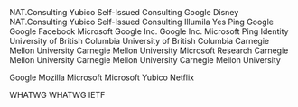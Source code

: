 
<reference anchor="OpenID.Core" target="https://openid.net/specs/openid-connect-core-1_0.html">
  <front>
    <title>OpenID Connect Core 1.0 incorporating errata set 2</title>
    <author initials="N." surname="Sakimura" fullname="Nat Sakimura">
      <organization>NAT.Consulting</organization>
    </author>
    <author initials="J." surname="Bradley" fullname="John Bradley">
      <organization>Yubico</organization>
    </author>
    <author initials="M." surname="Jones" fullname="Mike Jones">
      <organization>Self-Issued Consulting</organization>
    </author>
    <author initials="B." surname="de Medeiros" fullname="Breno de Medeiros">
      <organization>Google</organization>
    </author>
    <author initials="C." surname="Mortimore" fullname="Chuck Mortimore">
      <organization>Disney</organization>
    </author>
    <date day="15" month="Dec" year="2023"/>
  </front>
</reference>

<reference anchor="OpenID.Discovery" target="https://openid.net/specs/openid-connect-discovery-1_0.html">
  <front>
    <title>OpenID Connect Discovery 1.0 incorporating errata set 2</title>
    <author initials="N." surname="Sakimura" fullname="Nat Sakimura">
      <organization>NAT.Consulting</organization>
    </author>
    <author initials="J." surname="Bradley" fullname="John Bradley">
      <organization>Yubico</organization>
    </author>
    <author initials="M." surname="Jones" fullname="Mike Jones">
      <organization>Self-Issued Consulting</organization>
    </author>
    <author initials="E." surname="Jay" fullname="Edmund Jay">
      <organization>Illumila</organization>
    </author>
    <date day="15" month="Dec" year="2023"/>
  </front>
</reference>

<reference anchor="OpenID.JARM" target="https://openid.net/specs/openid-financial-api-jarm.html">
  <front>
    <title>Financial-grade API: JWT Secured Authorization Response Mode for OAuth 2.0 (JARM)</title>
    <author initials="T." surname="Lodderstedt" fullname="Torsten Lodderstedt">
      <organization>Yes</organization>
    </author>
    <author initials="B." surname="Campbell" fullname="Brian Campbell">
      <organization>Ping</organization>
    </author>
   <date day="17" month="Oct" year="2018"/>
  </front>
</reference>

<reference anchor="OAuth.Responses" target="https://openid.net/specs/oauth-v2-multiple-response-types-1_0.html">
  <front>
    <title>OAuth 2.0 Multiple Response Type Encoding Practices</title>
    <author initials="B." surname="de Medeiros" fullname="Breno de Medeiros">
      <organization>Google</organization>
    </author>
    <author initials="M." surname="Scurtescu" fullname="Mihai Scurtescu">
      <organization>Google</organization>
    </author>
    <author initals="P." surname="Tarjan" fullname="Peter Tarjan">
      <organization>Facebook</organization>
    </author>
    <author initials="M." surname="Jones" fullname="Mike Jones">
      <organization>Microsoft</organization>
    </author>
    <date day="25" month="Feb" year="2014"/>
  </front>
</reference>

<reference anchor="owasp.redir" target="https://cheatsheetseries.owasp.org/cheatsheets/Unvalidated_Redirects_and_Forwards_Cheat_Sheet.html">
  <front>
    <title>OWASP Cheat Sheet Series - Unvalidated Redirects and Forwards</title>
    <author></author>
    <date />
  </front>
</reference>

<reference anchor="W3C.webappsec-referrer-policy" target="https://w3c.github.io/webappsec-referrer-policy">
  <front>
    <title>Referrer Policy</title>
    <author initials="J." surname="Eisinger">
      <organization>Google Inc.</organization>
    </author>
    <author initials="E." surname="Stark">
      <organization>Google Inc.</organization>
    </author>
    <date day="20" month="April" year="2017"/>
  </front>
</reference>

<reference anchor="OAuth.Post" target="https://openid.net/specs/oauth-v2-form-post-response-mode-1_0.html">
  <front>
    <title>OAuth 2.0 Form Post Response Mode</title>
    <author initials="M." surname="Jones" fullname="Mike Jones">
      <organization>Microsoft</organization>
    </author>
    <author initials="B." surname="Campbell" fullname="Brian Campbell">
      <organization>Ping Identity</organization>
    </author>
    <date day="27" month="April" year="2015"/>
  </front>
</reference>


<reference anchor="research.ubc" target="https://passwordresearch.com/papers/paper267.html">
  <front>
    <title>The Devil is in the (Implementation) Details: An Empirical Analysis of OAuth SSO Systems</title>
    <author  initials="S.-T." surname="Sun" fullname="San-Tsai Sun">
      <organization abbrev="UBC">University of British Columbia</organization>
    </author>
    <author  initials="K." surname="Beznosov" fullname="Konstantin Beznosov">
      <organization abbrev="UBC">University of British Columbia</organization>
    </author>
    <date month="October" year="2012"/>
  </front>
  <format target="https://passwordresearch.com/papers/paper267.html" type="HTML" />
</reference>

<reference anchor="research.cmu" target="https://css.csail.mit.edu/6.858/2012/readings/oauth-sso.pdf">
  <front>
    <title>OAuth Demystified for Mobile Application Developers</title>
    <author  initials="E." surname="Chen" fullname="Eric Chen">
      <organization abbrev="CMU">Carnegie Mellon University</organization>
    </author>
    <author initials="Y." surname="Pei" fullname="Yutong Pei">
      <organization abbrev="CMU">Carnegie Mellon University</organization>
    </author>
    <author initials="S." surname="Chen" fullname="Shuo Chen">
      <organization abbrev="MR">Microsoft Research</organization>
    </author>
    <author initials="Y." surname="Tian" fullname="Yuan Tian">
      <organization abbrev="CMU">Carnegie Mellon University</organization>
    </author>
    <author initials="R." surname="Kotcher" fullname="Robert Kotcher">
      <organization abbrev="CMU">Carnegie Mellon University</organization>
    </author>
    <author initials="P." surname="Tague" fullname="Patrick Tague">
      <organization abbrev="CMU">Carnegie Mellon University</organization>
    </author>
    <date month="November" year="2014"/>
  </front>
  <format target="https://css.csail.mit.edu/6.858/2012/readings/oauth-sso.pdf" type="pdf" />
</reference>

<reference anchor="arXiv.1601.01229"
           target="https://arxiv.org/abs/1601.01229/">
  <front>
    <title>A Comprehensive Formal Security Analysis of OAuth 2.0</title>
    <author fullname="Daniel Fett" surname="Fett" initials="D."><organization/></author>
    <author fullname="Ralf Küsters" surname="Küsters" initials="R."><organization/></author>
    <author fullname="Guido Schmitz" surname="Schmitz" initials="G."><organization/></author>
    <date day="6" month="January" year="2016"/>
  </front>
  <seriesInfo name="arXiv" value="1601.01229"/>
</reference>

<reference anchor="arXiv.1704.08539"
           target="https://arxiv.org/abs/1704.08539/">
  <front>
    <title>The Web SSO Standard OpenID Connect: In-Depth Formal Security Analysis and Security Guidelines</title>
    <author fullname="Daniel Fett" surname="Fett" initials="D."><organization/></author>
    <author fullname="Ralf Küsters" surname="Küsters" initials="R."><organization/></author>
    <author fullname="Guido Schmitz" surname="Schmitz" initials="G."><organization/></author>
    <date day="27" month="April" year="2017"/>
  </front>
  <seriesInfo name="arXiv" value="1704.08539"/>
</reference>

<reference anchor="arXiv.1901.11520"
           target="https://arxiv.org/abs/1901.11520/">
  <front>
    <title>An Extensive Formal Security Analysis of the OpenID Financial-grade API</title>
    <author fullname="Daniel Fett" surname="Fett" initials="D."><organization/></author>
    <author fullname="Pedram Hosseyni" surname="Hosseyni" initials="P."><organization/></author>
    <author fullname="Ralf Küsters" surname="Küsters" initials="R."><organization/></author>
    <date day="31" month="January" year="2019"/>
  </front>
  <seriesInfo name="arXiv" value="1901.11520"/>
</reference>

<reference anchor="arXiv.1508.04324v2"
           target="https://arxiv.org/abs/1508.04324v2/">
  <front>
    <title>On the security of modern Single Sign-On Protocols: Second-Order Vulnerabilities in OpenID Connect</title>
    <author fullname="Vladislav Mladenov" surname="Mladenov" initials="V."><organization/></author>
    <author fullname="Christian Mainka" surname="Mainka" initials="C."><organization/></author>
    <author fullname="Jörg Schwenk" surname="Schwenk" initials="J."><organization/></author>
    <date day="7" month="January" year="2016"/>
  </front>
  <seriesInfo name="arXiv" value="1508.04324v2"/>
</reference>

<reference anchor="research.jcs_14" target="https://www.doc.ic.ac.uk/~maffeis/papers/jcs14.pdf">
  <front>
    <title>Discovering concrete attacks on website authorization by formal analysis</title>
    <author fullname="Chetan Bansal" surname="Bansal" initials="C."><organization/></author>
    <author fullname="Karthikeyan Bhargavan" surname="Bhargavan" initials="K."><organization/></author>
    <author fullname="Antoine Delignat-Lavaud" surname="Delignat-Lavaud" initials="A."><organization/></author>
    <author fullname="Sergio Maffeis" surname="Maffeis" initials="S."><organization/></author>
    <date day="23" month="April" year="2014"/>
  </front>
  <format target="https://www.doc.ic.ac.uk/~maffeis/papers/jcs14.pdf" type="pdf" />
</reference>

<reference anchor="bug.chromium" target="https://issues.chromium.org/issues/40076763/">
  <front>
    <title>Referer header includes URL fragment when opening link using New Tab</title>
    <author></author>
    <date />
  </front>
</reference>

<reference anchor="W3C.WebAuthn" target="https://www.w3.org/TR/2021/REC-webauthn-2-20210408/">
  <front>
    <title>Web Authentication: An API for accessing Public Key Credentials Level 2</title>
    <author fullname="Jeff Hodges" surname="Hodges" initials="J."><organization>Google</organization></author>
    <author fullname="J.C. Jones" surname="Jones" initials="J.C."><organization>Mozilla</organization></author>
    <author fullname="Michael B. Jones" surname="Jones" initials="M.B."><organization>Microsoft</organization></author>
    <author fullname="Akshay Kumar" surname="Kumar" initials="A."><organization>Microsoft</organization></author>
    <author fullname="Emil Lundberg" surname="Lundberg" initials="E."><organization>Yubico</organization></author>
    <date day="08" month="Apr" year="2021"/>
  </front>
</reference>

<reference anchor="W3C.WebCrypto" target="https://www.w3.org/TR/2017/REC-WebCryptoAPI-20170126/">
  <front>
    <title>Web Cryptography API</title>
    <author fullname="Mark Watson" surname="Watson" initials="M."><organization>Netflix</organization></author>
    <date day="26" month="January" year="2017"/>
  </front>
</reference>

<reference anchor="research.udel" target="https://www.eecis.udel.edu/~hnw/paper/ccs16a.pdf">
  <front>
    <title>All Your DNS Records Point to Us: Understanding the Security Threats of Dangling DNS Records</title>
    <author fullname="Daiping Liu" surname="Liu" initials="D."></author>
    <author fullname="Shuai Hao" surname="Hao" initials="S."></author>
    <author fullname="Haining Wang" surname="Wang" initials="H."></author>
    <date day="24" month="October" year="2016"/>
  </front>
</reference>

<reference target="https://www.w3.org/TR/CSP2" anchor="W3C.CSP-2">
    <front>
        <title>Content Security Policy Level 2</title>
        <author initials="M." surname="West"/>
        <author initials="A." surname="Barth"/>
        <author initials="D." surname="Veditz"/>
        <date month="July" year="2015"/>
    </front>
</reference>

<reference anchor="research.rub"
           target="https://distinct-sso.com/paper.pdf">
  <front>
    <title>DISTINCT: Identity Theft using In-Browser Communications in Dual-Window Single Sign-On</title>
    <author fullname="Louis Jannett" surname="Jannett" initials="L."><organization/></author>
    <author fullname="Vladislav Mladenov" surname="Mladenov" initials="V."><organization/></author>
    <author fullname="Christian Mainka" surname="Mainka" initials="C."><organization/></author>
    <author fullname="Jörg Schwenk" surname="Schwenk" initials="J."><organization/></author>
    <date day="7" month="November" year="2022"/>
  </front>
  <seriesInfo name="DOI" value="10.1145/3548606.3560692"/>
</reference>

<reference anchor="WHATWG.postmessage_api" target="https://html.spec.whatwg.org/multipage/web-messaging.html#web-messaging">
  <front>
    <title>HTML Living Standard: Cross-document messaging</title>
    <author>WHATWG</author>
    <date />
  </front>
</reference>

<reference anchor="WHATWG.CORS" target="https://fetch.spec.whatwg.org/#http-cors-protocol">
  <front>
    <title>Fetch Standard: CORS protocol</title>
    <author>WHATWG</author>
    <date />
  </front>
</reference>

<reference anchor="research.rub2" target="https://www.nds.rub.de/media/ei/arbeiten/2021/05/03/masterthesis.pdf">
  <front>
    <title>Security Analysis of Real-Life OpenID Connect Implementations</title>
    <author fullname="Christian Fries" surname="Fries" initials="C."><organization/></author>
    <date day="20" month="December" year="2020"/>
  </front>
</reference>


<reference anchor="BCP195" target="https://www.rfc-editor.org/info/bcp195">
  <front>
    <title>BCP195</title>
    <author>
      <organization>IETF</organization>
    </author>
  </front>
</reference>